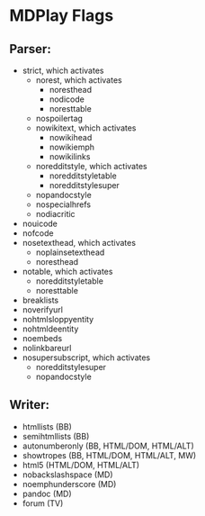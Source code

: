 # MDPlay Flags #

## Parser:

* strict, which activates
  * norest, which activates
    * noresthead
    * nodicode
    * noresttable
  * nospoilertag
  * nowikitext, which activates
    * nowikihead
    * nowikiemph
    * nowikilinks
  * noredditstyle, which activates
    * noredditstyletable
    * noredditstylesuper
  * nopandocstyle
  * nospecialhrefs
  * nodiacritic
* nouicode
* nofcode
* nosetexthead, which activates
  * noplainsetexthead
  * noresthead
* notable, which activates
  * noredditstyletable
  * noresttable
* breaklists
* noverifyurl
* nohtmlsloppyentity
* nohtmldeentity
* noembeds
* nolinkbareurl
* nosupersubscript, which activates
  * noredditstylesuper
  * nopandocstyle

## Writer:

* htmllists (BB)
* semihtmllists (BB)
* autonumberonly (BB, HTML/DOM, HTML/ALT)
* showtropes (BB, HTML/DOM, HTML/ALT, MW)
* html5 (HTML/DOM, HTML/ALT)
* nobackslashspace (MD)
* noemphunderscore (MD)
* pandoc (MD)
* forum (TV)
